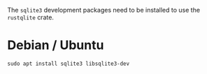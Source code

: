 
The `sqlite3` development packages need to be installed to use the `rustqlite` crate.

# Debian / Ubuntu

```
sudo apt install sqlite3 libsqlite3-dev
```
